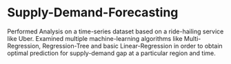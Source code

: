# Supply-Demand-Forecasting
Performed Analysis on a time-series dataset based on a ride-hailing service like Uber. Examined multiple machine-learning algorithms like Multi-Regression, Regression-Tree and basic Linear-Regression in order to obtain optimal prediction for supply-demand gap at a particular region and time.
